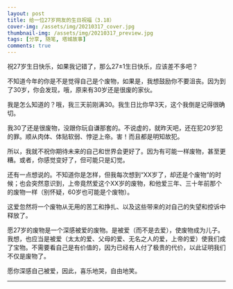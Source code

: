 ```yaml
---
layout: post
title: 给一位27岁网友的生日祝福（3.18）
cover-img: /assets/img/20210317_cover.jpg
thumbnail-img: /assets/img/20210317_preview.jpg
tags: [分享, 随笔, 塔城故事]
comments: true
---
```

祝27岁生日快乐，如果我记错了，那么27±1生日快乐，应该差不多吧？



不知道今年的你是不是觉得自己是个废物，如果是，我想鼓励你不要沮丧。因为到了30岁，你会发现，哦，原来有30岁还是很废的家伙。



我是怎么知道的？哦，我三天前刚满30。我生日比你早3天，这个我倒是记得很确切。



我30了还是很废物，没跟你玩自谦那套的。不说虚的，就昨天吧，还在犯20岁犯的罪。顺从肉体、体贴软弱、悖逆上帝。害！而且都是明知故犯。



所以，我就不祝你期待未来的自己和世界会更好了。因为有可能一样废物，甚至更糟。或者，你感觉变好了，但可能只是幻觉。



还有一点想说的。不知道你是怎样，但我每次想到“XX岁了，却还是个废物“的时候；也会突然意识到，上帝竟然爱这个XX岁的废物，和他爱三年、三十年前那个的废物一样（别怀疑，60岁也可能是个废物）。



这爱忽然将一个废物从无用的苦工和挣扎、以及这些带来的对自己的失望和控诉中释放了。



愿27岁的废物是一个深感被爱的废物。是被爱（而不是去爱），使废物成为儿子。我想，也应当是被爱（太太的爱、父母的爱、无名之人的爱，上帝的爱）使我们成了宝物。不需要看自己是有价值的，因为已经有人付了极贵的代价，以此证明我们不仅是废物了。



愿你深感自己被爱，因此，喜乐地哭，自由地笑。



***
